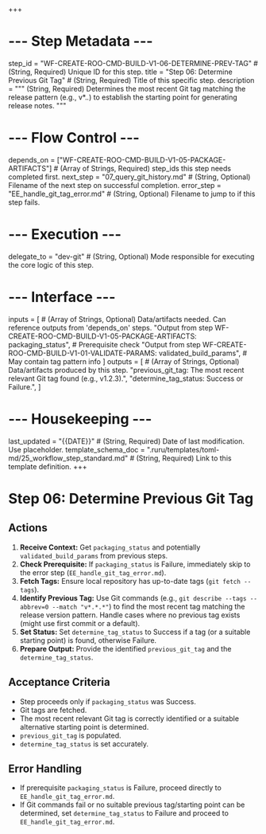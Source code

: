 +++
# --- Step Metadata ---
step_id = "WF-CREATE-ROO-CMD-BUILD-V1-06-DETERMINE-PREV-TAG" # (String, Required) Unique ID for this step.
title = "Step 06: Determine Previous Git Tag" # (String, Required) Title of this specific step.
description = """
(String, Required) Determines the most recent Git tag matching the release pattern
(e.g., v*.*.*) to establish the starting point for generating release notes.
"""

# --- Flow Control ---
depends_on = ["WF-CREATE-ROO-CMD-BUILD-V1-05-PACKAGE-ARTIFACTS"] # (Array of Strings, Required) step_ids this step needs completed first.
next_step = "07_query_git_history.md" # (String, Optional) Filename of the next step on successful completion.
error_step = "EE_handle_git_tag_error.md" # (String, Optional) Filename to jump to if this step fails.

# --- Execution ---
delegate_to = "dev-git" # (String, Optional) Mode responsible for executing the core logic of this step.

# --- Interface ---
inputs = [ # (Array of Strings, Optional) Data/artifacts needed. Can reference outputs from 'depends_on' steps.
    "Output from step WF-CREATE-ROO-CMD-BUILD-V1-05-PACKAGE-ARTIFACTS: packaging_status", # Prerequisite check
    "Output from step WF-CREATE-ROO-CMD-BUILD-V1-01-VALIDATE-PARAMS: validated_build_params", # May contain tag pattern info
]
outputs = [ # (Array of Strings, Optional) Data/artifacts produced by this step.
    "previous_git_tag: The most recent relevant Git tag found (e.g., v1.2.3).",
    "determine_tag_status: Success or Failure.",
]

# --- Housekeeping ---
last_updated = "{{DATE}}" # (String, Required) Date of last modification. Use placeholder.
template_schema_doc = ".ruru/templates/toml-md/25_workflow_step_standard.md" # (String, Required) Link to this template definition.
+++

# Step 06: Determine Previous Git Tag

## Actions

1.  **Receive Context:** Get `packaging_status` and potentially `validated_build_params` from previous steps.
2.  **Check Prerequisite:** If `packaging_status` is Failure, immediately skip to the error step (`EE_handle_git_tag_error.md`).
3.  **Fetch Tags:** Ensure local repository has up-to-date tags (`git fetch --tags`).
4.  **Identify Previous Tag:** Use Git commands (e.g., `git describe --tags --abbrev=0 --match "v*.*.*"`) to find the most recent tag matching the release version pattern. Handle cases where no previous tag exists (might use first commit or a default).
5.  **Set Status:** Set `determine_tag_status` to Success if a tag (or a suitable starting point) is found, otherwise Failure.
6.  **Prepare Output:** Provide the identified `previous_git_tag` and the `determine_tag_status`.

## Acceptance Criteria

*   Step proceeds only if `packaging_status` was Success.
*   Git tags are fetched.
*   The most recent relevant Git tag is correctly identified or a suitable alternative starting point is determined.
*   `previous_git_tag` is populated.
*   `determine_tag_status` is set accurately.

## Error Handling

*   If prerequisite `packaging_status` is Failure, proceed directly to `EE_handle_git_tag_error.md`.
*   If Git commands fail or no suitable previous tag/starting point can be determined, set `determine_tag_status` to Failure and proceed to `EE_handle_git_tag_error.md`.